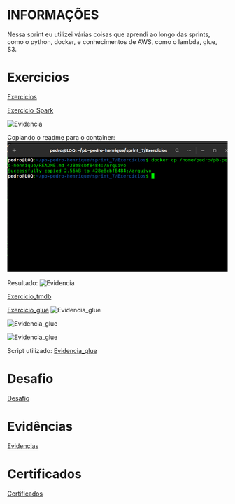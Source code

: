 # INFORMAÇÕES
Nessa sprint eu utilizei várias coisas que aprendi ao longo das sprints, como o python, docker, e conhecimentos de AWS, como o lambda, glue, S3.

# Exercicios
[Exercicios](./Exercícios/)

[Exercicio_Spark](./Exercícios/exercicio_contar_palavras.py)

![Evidencia](./Evidências/evidencia-spark.png)

Copiando o readme para o container:
![Evidencia](./Evidências/copiando_README_tocontainer.png)

Resultado:
![Evidencia](./Evidências/resultado_spark.png)

[Exercicio_tmdb](./Exercícios/exercicio_tmdb.py)

[Exercicio_glue](./Exercícios/glue/)
![Evidencia_glue](./Exercícios/glue/evidencia_glue.png)

![Evidencia_glue](./Exercícios/glue/evidencia2_glue.png)

![Evidencia_glue](./Exercícios/glue/evidencia3_glue.png)

Script utilizado:
[Evidencia_glue](./Exercícios/glue/script.py)

# Desafio
[Desafio](./Desafio/)

# Evidências
[Evidencias](./Evidências/)

# Certificados
[Certificados](./Certificados/)